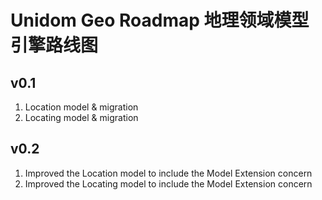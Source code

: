 # Unidom Geo Roadmap 地理领域模型引擎路线图

## v0.1
1. Location model & migration
2. Locating model & migration

## v0.2
1. Improved the Location model to include the Model Extension concern
2. Improved the Locating model to include the Model Extension concern
